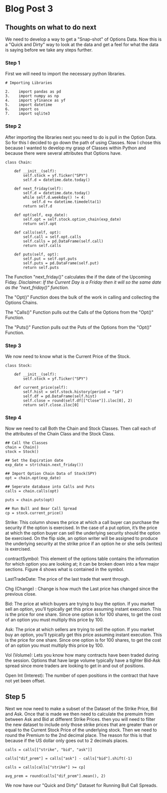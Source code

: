 # Blog Post 3

## Thoughts on what to do next

We need to develop a way to get a "Snap-shot" of Options Data. Now this is a "Quick and Dirty" way to look at the data and get a feel for what the data is saying before we take any steps further.

### Step 1

First we will need to import the necessary python libraries.

    # Importing Libraries
    
    2.    import pandas as pd
    3.    import numpy as np
    4.    import yfinance as yf
    5.    import datetime
    6.    import os
    7.    import sqlite3

### Step 2

After importing the libraries next you need to do is pull in the Option Data. So for this I decided to go down the path of using Classes. Now I chose this because I wanted to develop my grasp of Classes within Python and because there were several attributes that Options have.
    
    class Chain:

        def __init__(self):
            self.stock = yf.Ticker("SPY")
            self.d = datetime.date.today()

        def next_friday(self):
            self.d = datetime.date.today()
            while self.d.weekday() != 4:
                self.d += datetime.timedelta(1)
            return self.d

        def opt(self, exp_date):
            self.opt = self.stock.option_chain(exp_date)
            return self.opt

        def calls(self, opt):
            self.call = self.opt.calls
            self.calls = pd.DataFrame(self.call)
            return self.calls

        def puts(self, opt):
            self.put = self.opt.puts
            self.puts = pd.DataFrame(self.put)
            return self.puts
            
The Function "next_friday()" calculates the if the date of the Upcoming Fiday. *Disclaimer: If the Current Day is a Friday then it will so the same date as the "next_friday()" function.*
 
The "Opt()" Function does the bulk of the work in calling and collecting the Options Chains.
 
The "Calls()" Function pulls out the Calls of the Options from the "Opt()" Function.
 
The "Puts()" Function pulls out the Puts of the Options from the "Opt()" Function.
 
### Step 3
 
 We now need to know what is the Current Price of the Stock.

    class Stock:

        def __init__(self):
            self.stock = yf.Ticker("SPY")

        def current_price(self):
            self.hist = self.stock.history(period = "1d")
            self.df = pd.DataFrame(self.hist)
            self.close = round(self.df[["Close"]].iloc[0], 2)
            return self.close.iloc[0]

### Step 4

Now we need to call Both the Chain and Stock Classes. Then call each of the attributes of the Chain Class and the Stock Class.
    
    ## Call the Classes
    chain = Chain()
    stock = Stock()

    ## Set the Expiration date
    exp_date = str(chain.next_friday())

    ## Import Option Chain Data of Stock(SPY)
    opt = chain.opt(exp_date)

    ## Seperate database into Calls and Puts
    calls = chain.calls(opt)

    puts = chain.puts(opt)

    ## Run Bull and Bear Call Spread
    cp = stock.current_price()
    
Strike: This column shows the price at which a call buyer can purchase the security if the option is exercised.
In the case of a put option, it’s the price at which the option buyer can sell the underlying security should the option be exercised.
On the flip side, an option writer will be assigned to produce the underlying security at the strike price if an option he or she sells (writes) is exercised.

contractSymbol: This element of the options table contains the information for which option you are looking at; it can be broken down into a few major sections.
Figure 4 shows what is contained in the symbol.

LastTradeDate: The price of the last trade that went through.

Chg (Change) : Change is how much the Last price has changed since the previous close.

Bid: The price at which buyers are trying to buy the option. If you market sell an option, you’ll typically get this price assuming instant execution.
This is the price for one share. Since one option is for 100 shares, to get the cost of an option you must multiply this price by 100.

Ask: The price at which sellers are trying to sell the option. If you market buy an option, you’ll typically get this price assuming instant execution.
This is the price for one share. Since one option is for 100 shares, to get the cost of an option you must multiply this price by 100.

Vol (Volume): Lets you know how many contracts have been traded during the session.
Options that have large volume typically have a tighter Bid-Ask spread since more traders are looking to get in and out of positions.

Open Int (Interest): The number of open positions in the contract that have not yet been offset.

## Step 5
Next we now need to make a subset of the Dataset of the  Strike Price, Bid and Ask. Once that is made we then need to calculate the premuim from between Ask and Bid at different Strike Prices. then you will need to filter the new dataset to include only those strike prices that are greater than or equal to the Current Stock Price of the underlying stock. Then we need to round the Premium to the 2nd decimal place. The reason for this is that because if the US dollar only goes out to 2 decimals places.

    calls = calls[["strike", "bid", "ask"]]

    calls["dif_prem"] = calls["ask"] - calls["bid"].shift(-1)

    calls = calls[calls["strike"] >= cp]

    avg_prem = round(calls["dif_prem"].mean(), 2)
    
We now have our "Quick and Dirty" Dataset for Running Bull Call Spreads.
